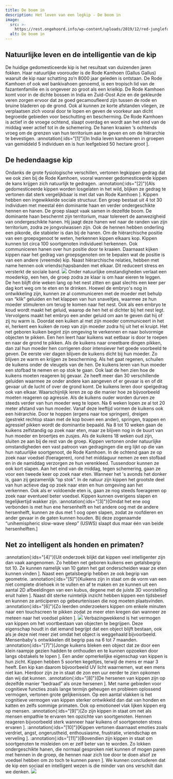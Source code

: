 ```yaml
---
title: De boom in
description: Het leven van een legkip - De boom in
image:
  src: >-
    https://rest.ongehoord.info/wp-content/uploads/2019/12/red-junglefowl-140222-fy1x3105-114eos1d-1.jpg
  alt: De boom in
---
```


## Natuurlijke leven en de intelligentie van de kip

De huidige gedomesticeerde kip is het resultaat van duizenden jaren fokken. Haar natuurlijke voorouder is de Rode Kamhoen (Gallus Gallus) waaruit de kip naar schatting zo’n 8000 jaar geleden is ontstaan. De Rode Kamhoen of ook wel bankivahoen genoemd, is een tropisch lid van de fazantenfamilie en is ongeveer zo groot als een krielkip. De Rode Kamhoen komt voor in de dichte bossen in India en Zuid-Oost Azie en de gekleurde veren zorgen ervoor dat ze goed gecamoufleerd zijn tussen de rode en bruine bladeren op de grond. Ook al kunnen ze korte afstanden vliegen, ze verplaatsen zich vooral door te lopen en geven de voorkeur aan dicht begroeide gebieden voor beschutting en bescherming. De Rode Kamhoen is actief in de vroege ochtend, slaapt overdag en wordt aan het eind van de middag weer actief tot in de schemering. De hanen kraaien ‘s ochtends vroeg om de grenzen van hun territorium aan te geven en om de hiërarchie te bevestigen. :annotation{:ids="[1]"}[In India leven kamhoenen in groepen van gemiddeld 5 individuen en is hun leefgebied 50 hectare groot ].

## De hedendaagse kip

Ondanks de grote fysiologische verschillen, vertonen legkippen gedrag dat we ook zien bij de Rode Kamhoen, vooral wanneer gedomesticeerde kippen de kans krijgen zich natuurlijk te gedragen. :annotation{:ids="[2]"}[Als gedomesticeerde kippen worden losgelaten in het wild, blijken ze gedrag te vertonen dat sterk vergelijkbaar is met dat van Rode Kamhoen ]. Kippen hebben een ingewikkelde sociale structuur. Een groep bestaat uit 4 tot 30 individuen met meestal één dominante haan en verder ondergeschikte hennen en hanen. De groep slaapt vaak samen in dezelfde boom. De dominante haan beschermt zijn territorium, maar tolereert de aanwezigheid van ondergeschikte hanen. Hij jaagt deze hanen wel naar de randen van zijn territorium, zodra ze jongvolwassen zijn. Ook de hennen hebben onderling een pikorde, die stabieler is dan bij de hanen. Om de hiërarchische positie van een groepsgenoot te weten, herkennen kippen elkaars kop. Kippen kunnen tot circa 100 soortgenoten individueel herkennen. Ook communiceren hanen over hun positie door te kraaien. Daarnaast kijken kippen naar het gedrag van groepsgenoten om te bepalen wat de positie is van een andere (vreemde) kip. Naast hiërarchische relaties, hebben met name hennen ook vriendschapsbanden met elkaar. Dit reduceert stress en versterkt de sociale band. ![](http://www.ongehoord.info/wp-content/uploads/2017/12/Haps_7323Web-1024x683.jpg) Onder natuurlijke omstandigheden verlaat een moederkip, een hen, de groep zodra ze klaar is om haar eieren te leggen. De hen blijft drie weken lang op het nest zitten en gaat slechts een keer per dag kort weg om te eten en te drinken. Hoewel de embryo's nog in ontwikkeling zijn, kunnen ze al communiceren met de moeder met behulp van “klik” geluiden en het klappen van hun snaveltjes, waarmee ze hun moeder stimuleren om terug te komen naar het nest. Ook als een embryo te koud wordt maakt het geluid, waarop de hen het ei dichter bij het nest legt. Vervolgens maakt het embryo een ander geluid om aan te geven dat hij of zij nu warm is. Doordat een kuiken al met zijn moeder communiceert in het ei, herkent een kuiken de roep van zijn moeder zodra hij uit het ei kruipt. Het net geboren kuiken begint zijn omgeving te verkennen en naar bolvormige objecten te pikken. Een hen leert haar kuikens wat eetbaar is door te roepen en naar de grond te pikken. Als de kuikens naar oneetbare dingen pikken, dan zal hun moeder hen corrigeren door intensiever het goede voorbeeld te geven. De eerste vier dagen blijven de kuikens dicht bij hun moeder. Zo blijven ze warm en krijgen ze bescherming. Als het gaat regenen, schuilen de kuikens onder de vleugels van de hen. De kuikens leren van hun moeder een stofbad te nemen en op stok te gaan. Ook laat de hen zien hoe de kuikens moeten reageren bij gevaar. Ze heeft meer dan 30 verschillende geluiden waarmee ze onder andere kan aangeven of er gevaar is en of dit gevaar uit de lucht of over de grond komt. De kuikens leren door spelgedrag ook van elkaar. Waarschijnlijk leren ze op die manier hoe ze bijvoorbeeld moeten reageren op agressie. Als de kuikens ouder worden durven ze steeds verder van hun moeder weg te lopen. Na 6 weken lopen ze al tot 20 meter afstand van hun moeder. Vanaf deze leeftijd vormen de kuikens ook een hiërarchie. Door te hoppen (ergens naar toe springen), dreigen (gestrekt rechtop staan met de kop boven een ander), springen, trappen en agressief pikken wordt de dominantie bepaald. Na 8 tot 10 weken gaan de kuikens zelfstandig op zoek naar eten, maar ze blijven nog in de buurt van hun moeder en broertjes en zusjes. Als de kuikens 18 weken oud zijn, sluiten ze aan bij de rest van de groep. Kippen vertonen onder natuurlijke omstandigheden een vast patroon van gedragingen die erg lijkt op die van hun natuurlijke soortgenoot, de Rode Kamhoen. In de ochtend gaan ze op zoek naar voedsel (foerageren), rond het middaguur nemen ze een stofbad en in de namiddag verzorgen ze hun verenkleed. Tussendoor kunnen ze ook kort slapen. Aan het eind van de middag, tegen schemering, gaan ze voor een tweede keer op zoek naar eten. Wanneer het 's avonds het donker is, gaan zij gezamenlijk “op stok”. In de natuur zijn kippen het grootste deel van hun actieve dag op zoek naar eten en hun omgeving aan het verkennen. Ook als er voldoende eten is, gaan ze nog steeds foerageren op zoek naar eventueel beter voedsel. Kippen kunnen overigens slapen en tegelijkertijd wakker zijn. :annotation{:ids="[3]"}[Omdat het ene oog verbonden is met hun ene hersenhelft en het andere oog met de andere hersenhelft, kunnen ze dus met 1 oog open slapen, zodat ze roofdieren en ander gevaar in de gaten kunnen houden. Bij deze zogenaamde “unihemispheric slow-wave sleep” (USWS) slaapt dus maar één van beide hersenhelften.]

## Net zo intelligent als honden en primaten?

:annotation{:ids="[4]"}[Uit onderzoek blijkt dat kippen veel intelligenter zijn dan vaak aangenomen. Zo hebben net geboren kuikens een getalsbegrip tot 10. Ze kunnen namelijk van 10 gaten het gat onderscheiden waar ze eten kunnen vinden ]. Naast een getalsbegrip hebben ze ook begrip van geometrie. :annotation{:ids="[5]"}[Kuikens zijn in staat om de vorm van een niet complete driehoek in te vullen en af te maken en ze kunnen uit een aantal 2D afbeeldingen van een kubus, degene met de juiste 3D voorstelling eruit halen ]. Naast dit sterke ruimtelijk inzicht hebben kippen een tijdsbesef en kunnen ze anticiperen op gebeurtenissen die nog moeten plaatsvinden. :annotation{:ids="[6]"}[Zo leerden onderzoekers kippen om enkele minuten naar een touchscreen te pikken zodat ze meer eten kregen dan wanneer ze meteen naar het voedsel pikten ]. ![](http://www.ongehoord.info/wp-content/uploads/2017/12/Barneveld_Scherp_7483Web-1024x683.jpg) Verbazingwekkend is het vermogen van kippen om het voortbestaan van objecten te begrijpen. Deze eigenschap houdt in dat iemand begrijpt dat een object blijft bestaan, ook als je deze niet meer ziet omdat het object is weggehaald bijvoorbeeld. Mensenbaby's ontwikkelen dit begrip pas na 6 tot 7 maanden. :annotation{:ids="[7]"}[Jonge kuikens bleken een object dat ze door een klein raampje gezien hadden te onthouden en te kunnen opzoeken door langs obstakels te lopen ]. Een ander opmerkelijke eigenschap van kippen is hun zicht. Kippen hebben 5 soorten kegeltjes, terwijl de mens er maar 3 heeft. Een kip kan daarom bijvoorbeeld UV licht waarnemen, wat een mens niet kan. Hierdoor zijn ze in staat de zon een uur eerder te zien opkomen dan wij dat kunnen. :annotation{:ids="[8]"}[De hersenen van kippen zijn op dezelfde manier “bedraad” als onze hersenen ]. Met name gebieden voor cognitieve functies zoals lange termijn geheugen en probleem oplossend vermogen, vertonen grote gelijkenissen. Op een aantal vlakken is het cognitieve vermogen van kippen sterker ontwikkeld dan dat van honden en katten en zelfs sommige primaten. Ook op emotioneel vlak lijken kippen erg op mensen. :annotation{:ids="[9]"}[Zo zijn kippen in staat om net als mensen empathie te ervaren ten opzichte van soortgenoten. Hennen reageren bijvoorbeeld sterk wanneer haar kuikens of soortgenoten stress ervaren ]. :annotation{:ids="[10]"}[Kippen vertonen daarnaast emoties zoals verdriet, angst, ongerustheid, enthousiasme, frustratie, vriendschap en verveling ]. :annotation{:ids="[11]"}[Bovendien zijn kippen in staat om soortgenoten te misleiden om er zelf beter van te worden. Zo lokken ondergeschikte hanen, die normaal gesproken niet kunnen of mogen paren met hennen in de groep, de hennen naar zich toe door te doen alsof ze voedsel hebben om zo toch te kunnen paren ]. We kunnen concluderen dat de kip een sociaal en intelligent wezen is die minder van ons verschilt dan we denken. ![](http://www.ongehoord.info/wp-content/uploads/2017/12/Barneveld_Scherp_7460Web-683x1024.jpg)
